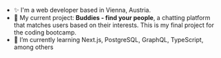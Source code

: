 - ✨ I'm a web developer based in Vienna, Austria.
- 🔭 My current project: <b>Buddies - find your people</b>, a chatting platform that matches users based on their interests. This is my final project for the coding bootcamp.
- 🌱 I’m currently learning Next.js, PostgreSQL, GraphQL, TypeScript, among others
